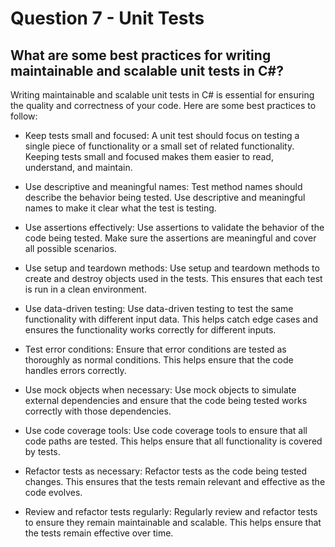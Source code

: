 # Question 7 - Unit Tests

## What are some best practices for writing maintainable and scalable unit tests in C#?

Writing maintainable and scalable unit tests in C# is essential for ensuring the quality and correctness of your code. Here are some best practices to follow:

+ Keep tests small and focused: A unit test should focus on testing a single piece of functionality or a small set of related functionality. Keeping tests small and focused makes them easier to read, understand, and maintain.

+ Use descriptive and meaningful names: Test method names should describe the behavior being tested. Use descriptive and meaningful names to make it clear what the test is testing.

+ Use assertions effectively: Use assertions to validate the behavior of the code being tested. Make sure the assertions are meaningful and cover all possible scenarios.

+ Use setup and teardown methods: Use setup and teardown methods to create and destroy objects used in the tests. This ensures that each test is run in a clean environment.

+ Use data-driven testing: Use data-driven testing to test the same functionality with different input data. This helps catch edge cases and ensures the functionality works correctly for different inputs.

+ Test error conditions: Ensure that error conditions are tested as thoroughly as normal conditions. This helps ensure that the code handles errors correctly.

+ Use mock objects when necessary: Use mock objects to simulate external dependencies and ensure that the code being tested works correctly with those dependencies.

+ Use code coverage tools: Use code coverage tools to ensure that all code paths are tested. This helps ensure that all functionality is covered by tests.

+ Refactor tests as necessary: Refactor tests as the code being tested changes. This ensures that the tests remain relevant and effective as the code evolves.

+ Review and refactor tests regularly: Regularly review and refactor tests to ensure they remain maintainable and scalable. This helps ensure that the tests remain effective over time.